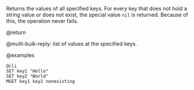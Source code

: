 Returns the values of all specified keys. For every key that does not hold a string value
or does not exist, the special value `nil` is returned.
Because of this, the operation never fails.

@return

@multi-bulk-reply: list of values at the specified keys.

@examples

    @cli
    SET key1 "Hello"
    SET key2 "World"
    MGET key1 key2 nonexisting

